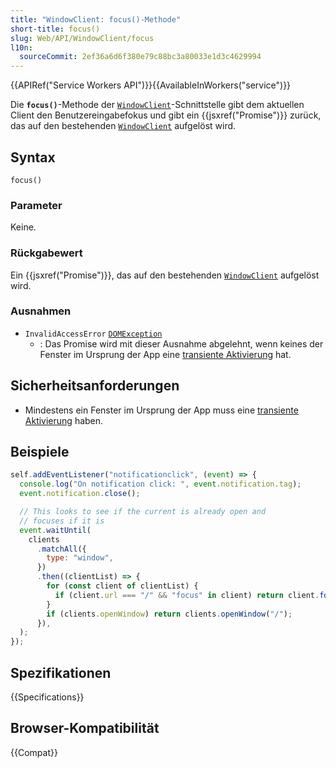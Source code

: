 ```yaml
---
title: "WindowClient: focus()-Methode"
short-title: focus()
slug: Web/API/WindowClient/focus
l10n:
  sourceCommit: 2ef36a6d6f380e79c88bc3a80033e1d3c4629994
---
```


{{APIRef("Service Workers API")}}{{AvailableInWorkers("service")}}

Die **`focus()`**-Methode der [`WindowClient`](/de/docs/Web/API/WindowClient)-Schnittstelle gibt dem aktuellen Client den Benutzereingabefokus und gibt ein {{jsxref("Promise")}} zurück, das auf den bestehenden [`WindowClient`](/de/docs/Web/API/WindowClient) aufgelöst wird.

## Syntax

```js-nolint
focus()
```

### Parameter

Keine.

### Rückgabewert

Ein {{jsxref("Promise")}}, das auf den bestehenden [`WindowClient`](/de/docs/Web/API/WindowClient) aufgelöst wird.

### Ausnahmen

- `InvalidAccessError` [`DOMException`](/de/docs/Web/API/DOMException)
  - : Das Promise wird mit dieser Ausnahme abgelehnt, wenn keines der Fenster im Ursprung der App eine [transiente Aktivierung](/de/docs/Web/Security/User_activation) hat.

## Sicherheitsanforderungen

- Mindestens ein Fenster im Ursprung der App muss eine [transiente Aktivierung](/de/docs/Web/Security/User_activation) haben.

## Beispiele

```js
self.addEventListener("notificationclick", (event) => {
  console.log("On notification click: ", event.notification.tag);
  event.notification.close();

  // This looks to see if the current is already open and
  // focuses if it is
  event.waitUntil(
    clients
      .matchAll({
        type: "window",
      })
      .then((clientList) => {
        for (const client of clientList) {
          if (client.url === "/" && "focus" in client) return client.focus();
        }
        if (clients.openWindow) return clients.openWindow("/");
      }),
  );
});
```

## Spezifikationen

{{Specifications}}

## Browser-Kompatibilität

{{Compat}}

